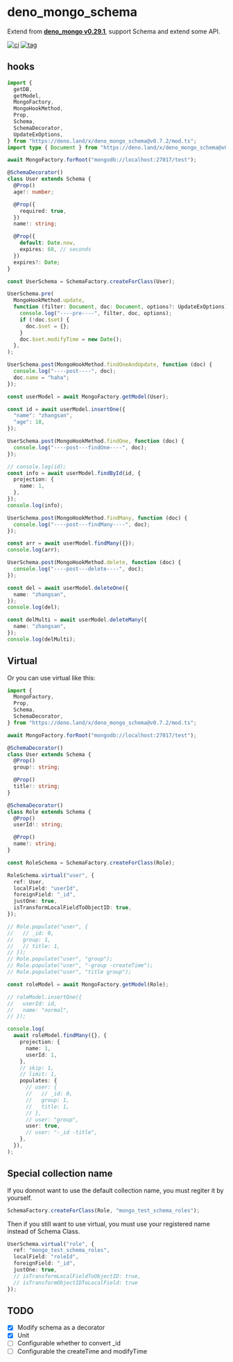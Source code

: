 # deno_mongo_schema

Extend from **[deno_mongo v0.29.1](https://deno.land/x/mongo)**, support Schema
and extend some API.

[![ci](https://github.com/jiawei397/deno_mongo_schema/actions/workflows/ci.yml/badge.svg)](https://github.com/jiawei397/deno_mongo_schema/actions/workflows/ci.yml)
[![tag](https://img.shields.io/badge/deno-v1.19.0-green.svg)](https://github.com/denoland/deno)

## hooks

```ts
import {
  getDB,
  getModel,
  MongoFactory,
  MongoHookMethod,
  Prop,
  Schema,
  SchemaDecorator,
  UpdateExOptions,
} from "https://deno.land/x/deno_mongo_schema@v0.7.2/mod.ts";
import type { Document } from "https://deno.land/x/deno_mongo_schema@v0.7.2/mod.ts";

await MongoFactory.forRoot("mongodb://localhost:27017/test");

@SchemaDecorator()
class User extends Schema {
  @Prop()
  age!: number;

  @Prop({
    required: true,
  })
  name!: string;

  @Prop({
    default: Date.now,
    expires: 60, // seconds
  })
  expires?: Date;
}

const UserSchema = SchemaFactory.createForClass(User);

UserSchema.pre(
  MongoHookMethod.update,
  function (filter: Document, doc: Document, options?: UpdateExOptions) {
    console.log("----pre----", filter, doc, options);
    if (!doc.$set) {
      doc.$set = {};
    }
    doc.$set.modifyTime = new Date();
  },
);

UserSchema.post(MongoHookMethod.findOneAndUpdate, function (doc) {
  console.log("----post----", doc);
  doc.name = "haha";
});

const userModel = await MongoFactory.getModel(User);

const id = await userModel.insertOne({
  "name": "zhangsan",
  "age": 18,
});

UserSchema.post(MongoHookMethod.findOne, function (doc) {
  console.log("----post---findOne----", doc);
});

// console.log(id);
const info = await userModel.findById(id, {
  projection: {
    name: 1,
  },
});
console.log(info);

UserSchema.post(MongoHookMethod.findMany, function (doc) {
  console.log("----post---findMany----", doc);
});

const arr = await userModel.findMany({});
console.log(arr);

UserSchema.post(MongoHookMethod.delete, function (doc) {
  console.log("----post---delete----", doc);
});

const del = await userModel.deleteOne({
  name: "zhangsan",
});
console.log(del);

const delMulti = await userModel.deleteMany({
  name: "zhangsan",
});
console.log(delMulti);
```

## Virtual

Or you can use virtual like this:

```ts
import {
  MongoFactory,
  Prop,
  Schema,
  SchemaDecorator,
} from "https://deno.land/x/deno_mongo_schema@v0.7.2/mod.ts";

await MongoFactory.forRoot("mongodb://localhost:27017/test");

@SchemaDecorator()
class User extends Schema {
  @Prop()
  group!: string;

  @Prop()
  title!: string;
}

@SchemaDecorator()
class Role extends Schema {
  @Prop()
  userId!: string;

  @Prop()
  name!: string;
}

const RoleSchema = SchemaFactory.createForClass(Role);

RoleSchema.virtual("user", {
  ref: User,
  localField: "userId",
  foreignField: "_id",
  justOne: true,
  isTransformLocalFieldToObjectID: true,
});

// Role.populate("user", {
//   // _id: 0,
//   group: 1,
//   // title: 1,
// });
// Role.populate("user", "group");
// Role.populate("user", "-group -createTime");
// Role.populate("user", "title group");

const roleModel = await MongoFactory.getModel(Role);

// roleModel.insertOne({
//   userId: id,
//   name: "normal",
// });

console.log(
  await roleModel.findMany({}, {
    projection: {
      name: 1,
      userId: 1,
    },
    // skip: 1,
    // limit: 1,
    populates: {
      // user: {
      //   // _id: 0,
      //   group: 1,
      //   title: 1,
      // },
      // user: "group",
      user: true,
      // user: "-_id -title",
    },
  }),
);
```

## Special collection name

If you donnot want to use the default collection name, you must regiter it by
yourself.

```ts
SchemaFactory.createForClass(Role, "mongo_test_schema_roles");
```

Then if you still want to use virtual, you must use your registered name instead
of Schema Class.

```ts
UserSchema.virtual("role", {
  ref: "mongo_test_schema_roles",
  localField: "roleId",
  foreignField: "_id",
  justOne: true,
  // isTransformLocalFieldToObjectID: true,
  // isTransformObjectIDToLocalField: true
});
```

## TODO

- [x] Modify schema as a decorator
- [x] Unit
- [ ] Configurable whether to convert _id
- [ ] Configurable the createTime and modifyTime
